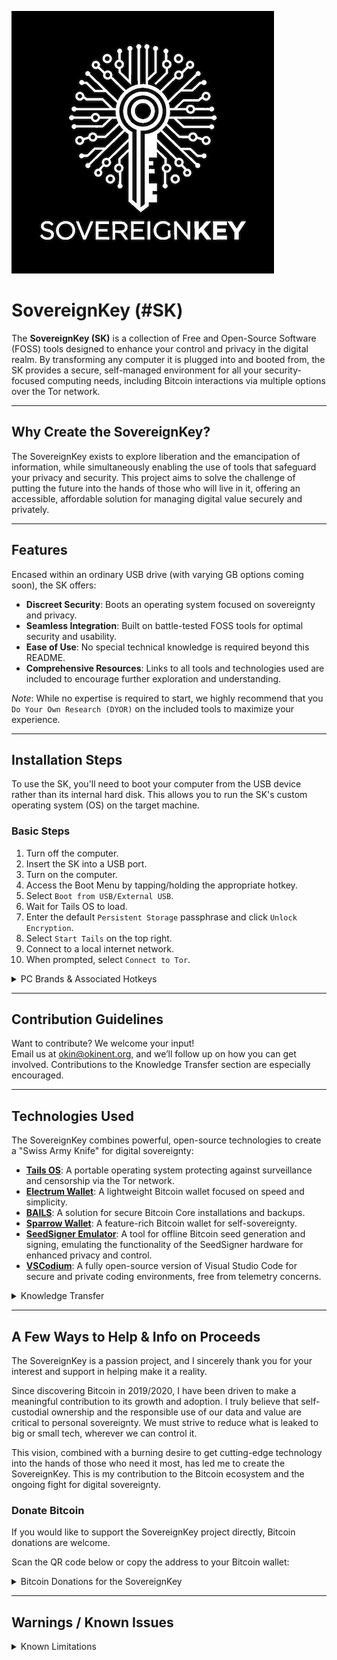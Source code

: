 ![SovereignKey](Logo/SKmedium.jpeg)

# SovereignKey (#SK)

The **SovereignKey (SK)** is a collection of Free and Open-Source Software (FOSS) tools designed to enhance your control and privacy in the digital realm. By transforming any computer it is plugged into and booted from, the SK provides a secure, self-managed environment for all your security-focused computing needs, including Bitcoin interactions via multiple options over the Tor network.

---

## Why Create the SovereignKey?

The SovereignKey exists to explore liberation and the emancipation of information, while simultaneously enabling the use of tools that safeguard your privacy and security. This project aims to solve the challenge of putting the future into the hands of those who will live in it, offering an accessible, affordable solution for managing digital value securely and privately.  

---

## Features

Encased within an ordinary USB drive (with varying GB options coming soon), the SK offers:  
- **Discreet Security**: Boots an operating system focused on sovereignty and privacy.  
- **Seamless Integration**: Built on battle-tested FOSS tools for optimal security and usability.  
- **Ease of Use**: No special technical knowledge is required beyond this README.  
- **Comprehensive Resources**: Links to all tools and technologies used are included to encourage further exploration and understanding.  

*Note*: While no expertise is required to start, we highly recommend that you `Do Your Own Research (DYOR)` on the included tools to maximize your experience.

---

## Installation Steps

To use the SK, you'll need to boot your computer from the USB device rather than its internal hard disk. This allows you to run the SK's custom operating system (OS) on the target machine.  

### Basic Steps
1. Turn off the computer.  
2. Insert the SK into a USB port.  
3. Turn on the computer.  
4. Access the Boot Menu by tapping/holding the appropriate hotkey.  
5. Select `Boot from USB/External USB`.  
6. Wait for Tails OS to load.  
7. Enter the default `Persistent Storage` passphrase and click `Unlock Encryption`.  
8. Select `Start Tails` on the top right.  
9. Connect to a local internet network.  
10. When prompted, select `Connect to Tor`.

<details> <summary>PC Brands & Associated Hotkeys</summary>

### Computer Manufacturers
| Manufacturer      | Boot Menu Key          |
|-------------------|------------------------|
| Acer Series       | Esc, F12, F9           |
| Asus Series       | Esc, F8                |
| Compaq            | Esc, F9                |
| Dell Series       | F12                    |
| HP Series         | Esc, F9                |
| Lenovo Series     | F12, F8, F10           |
| Samsung Series    | F12, Esc               |
| Sony Series       | F10, F11, Assist       |
| Toshiba Series    | F12                    |

### Motherboards
| Manufacturer      | Boot Menu Key          |
|-------------------|------------------------|
| Asus              | F8                     |
| Gigabyte          | F12                    |
| MSI               | F11                    |
| Intel             | F10                    |
| ASRock            | F11                    |
| EVGA              | F7                     |

### Other Manufacturers
| Manufacturer      | Boot Menu Key                                   |
|-------------------|------------------------------------------------|
| Xiaomi            | Fn + F2 (Choose Boot Menu)                     |
| Panasonic         | F2 (Go to Exit Menu, then choose Boot Order)   |
| NEC               | F5                                             |
| Packard Bell      | F8                                             |
| eMachines         | F12                                            |
| Fujitsu           | F12                                            |
| Gateway           | F11, Esc, F10                                  |
| iBall             | F9 (Choose your media under Boot Option)       |
| Huawei            | F2                                             |
| Sharp             | F9                                             |

</details>

---

## Contribution Guidelines

Want to contribute? We welcome your input!  
Email us at [okin@okinent.org](mailto:okin@okinent.org), and we’ll follow up on how you can get involved. Contributions to the Knowledge Transfer section are especially encouraged.  

---

## Technologies Used  

The SovereignKey combines powerful, open-source technologies to create a "Swiss Army Knife" for digital sovereignty:  

- **[Tails OS](https://tails.boum.org)**: A portable operating system protecting against surveillance and censorship via the Tor network.  
- **[Electrum Wallet](https://electrum.org)**: A lightweight Bitcoin wallet focused on speed and simplicity.  
- **[BAILS](https://github.com/bitcoincore-dev/bails)**: A solution for secure Bitcoin Core installations and backups.  
- **[Sparrow Wallet](https://sparrowwallet.com)**: A feature-rich Bitcoin wallet for self-sovereignty.  
- **[SeedSigner Emulator](https://seedsigner.com)**: A tool for offline Bitcoin seed generation and signing, emulating the functionality of the SeedSigner hardware for enhanced privacy and control.  
- **[VSCodium](https://vscodium.com)**: A fully open-source version of Visual Studio Code for secure and private coding environments, free from telemetry concerns.  

<details> <summary>Knowledge Transfer</summary>

### Free Books - A Collection of Curated Books on Bitcoin & Financial Literacy  

- [The Bitcoin Whitepaper (Available in various Languages)](https://exonumia.africa) by Satoshi Nakamoto  
- [2nd Edition: The Simplest Bitcoin Book Ever Written](https://d.nostr.build/tIkvB3qVy5jVkH48.pdf) by Keysa Luna  
- [Bitcoin: Separation of Money and State](https://braiins.com/books/bitcoin-separation-of-money-and-state) by Josef Tětek  
- [The Bitcoin Standard](https://worldfreebooks.com/book/the-bitcoin-standard-by-saifedean-ammous/) by Saifedean Ammous  
- [Bitcoin For Business](https://studentofbitcoin.gumroad.com/l/bitcoinforbusinesses?layout=profile) by Student of Bitcoin  
- [Codex32 - Shamir Secret Sharing Scheme](https://secretcodex32.com/docs/index.html) by Leon Olsson Curr & Pearlwart Snead  

### Media  
- [The World’s First Kids Cartoon about Bitcoin!](https://www.youtube.com/watch?v=_ekzsZZGfsk) by Tuttle Twins  

</details>

---

## A Few Ways to Help & Info on Proceeds  

The SovereignKey is a passion project, and I sincerely thank you for your interest and support in helping make it a reality.  

Since discovering Bitcoin in 2019/2020, I have been driven to make a meaningful contribution to its growth and adoption. I truly believe that self-custodial ownership and the responsible use of our data and value are critical to personal sovereignty. We must strive to reduce what is leaked to big or small tech, wherever we can control it.  

This vision, combined with a burning desire to get cutting-edge technology into the hands of those who need it most, has led me to create the SovereignKey. This is my contribution to the Bitcoin ecosystem and the ongoing fight for digital sovereignty.  

### Donate Bitcoin  

If you would like to support the SovereignKey project directly, Bitcoin donations are welcome.  

Scan the QR code below or copy the address to your Bitcoin wallet:

<details> <summary>Bitcoin Donations for the SovereignKey</summary>
  
- `PM8TJVXfQHoWyh7ep5H4YzGaRaNBAF83gMt2Fjsgx4MxnbBfwNdyitQd6vMmoHDcBUcr7r22ae1pAyfB2hj1VHWcKURPfuUNNRXQDeCqggA67HYF6nZy`  
- `lno1zrxq8pjw7qjlm68mtp7e3yvxee4y5xrgjhhyf2fxhlphpckrvevh50u0q20uws7nja2z3q7d2ylcq5pznshjyhljwhyepudhnpqleceepyzlcqszgjw5crtfxd5f6ayefhkyjf3n52z20a3nm74zel54l0g3uvwx967qqv7xv7tkcjq97t5e25l02crh4r9h4fk0xh39lvz9gvw6fyykzz9avcxrwmlucemfw0nrqkkqurqdcc7pz2npqwqvkh7t77wsj332lmvslwu95qdvj6zjhstx3wchgjfll6njnsfkgqqs9w3h7clsnr82uuzgggdxy8xs4s`  

</details>

---

## Warnings / Known Issues

<details> <summary>Known Limitations</summary>

- Tails does not currently support Mac devices with Apple M1 chips or some older Mac models.

</details>
